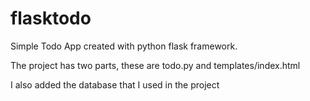 # flasktodo

Simple Todo App created with python flask framework.

The project has two parts, these are todo.py and templates/index.html

I also added the database that I used in the project
